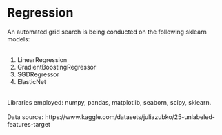# Regression
An automated grid search is being conducted on the following sklearn models:<br><br>
1. LinearRegression<br>
2. GradientBoostingRegressor<br>
3. SGDRegressor<br>
4. ElasticNet<br>
<br>
Libraries employed: numpy, pandas, matplotlib, seaborn, scipy, sklearn.<br>
<br>
Data source: https://www.kaggle.com/datasets/juliazubko/25-unlabeled-features-target
